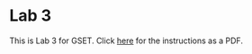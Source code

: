 # Lab 3 
This is Lab 3 for GSET. Click [here](https://github.com/thillRobot/matlab_workshop/blob/gset-devel/lab/lab3/lab3.pdf) for the instructions as a PDF.
